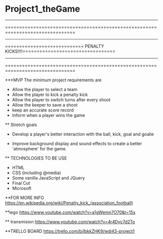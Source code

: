 # Project1_theGame


*******************************************************************************
===============================================================================
*******************************************************************************
============================ PENALTY KICKS!!!!=================================
*******************************************************************************
===============================================================================


***MVP
The minimum project requirements are
  - Allow the player to select a team
  - Allow the player to kick a penalty kick
  - Allow the player to switch turns after every shoot
  - Allow the keeper to save a shoot
  - keep an accurate score record
  - Inform when a player wins the game


** Stretch goals

- Develop a player's better interaction with the ball, kick, goal and goalie

- Improve background display and sound effects to create a better 'atmosphere' for
  the game.



** TECHNOLOGIES TO BE USE

- HTML
- CSS (including @media)
- Some vanilla JavaScript and JQuery
- Final Cut
- Microsoft



 **FOR MORE INFO https://en.wikipedia.org/wiki/Penalty_kick_(association_football)

 **lego https://www.youtube.com/watch?v=a1gWemn7O70&t=15s

 ** transmision https://www.youtube.com/watch?v=4r4Dyc7d2To

 **TRELLO BOARD
 https://trello.com/b/lbkkZHK9/wdi43-project1
